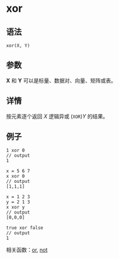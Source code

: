 # xor

## 语法

`xor(X, Y)`

## 参数

**X** 和 **Y** 可以是标量、数据对、向量、矩阵或表。

## 详情

按元素逐个返回 *X* 逻辑异或 (`XOR`)*Y* 的结果。

## 例子

```
1 xor 0
// output
1

x = 5 6 7
x xor 0
// output
[1,1,1]

x = 1 2 3
y = 2 1 3
x xor y
// output
[0,0,0]

true xor false
// output
1
```

相关函数：[or](../o/or.html), [not](../n/not.html)

